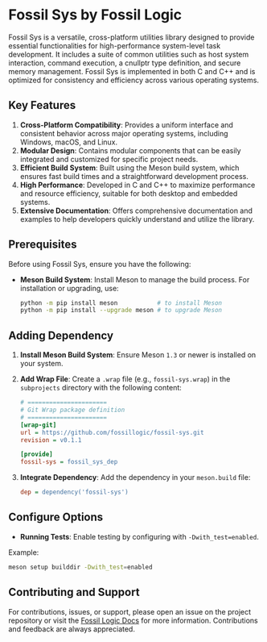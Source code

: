 # **Fossil Sys by Fossil Logic**

Fossil Sys is a versatile, cross-platform utilities library designed to provide essential functionalities for high-performance system-level task development. It includes a suite of common utilities such as host system interaction, command execution, a cnullptr type definition, and secure memory management. Fossil Sys is implemented in both C and C++ and is optimized for consistency and efficiency across various operating systems.

## Key Features

1. **Cross-Platform Compatibility**: Provides a uniform interface and consistent behavior across major operating systems, including Windows, macOS, and Linux.
2. **Modular Design**: Contains modular components that can be easily integrated and customized for specific project needs.
3. **Efficient Build System**: Built using the Meson build system, which ensures fast build times and a straightforward development process.
4. **High Performance**: Developed in C and C++ to maximize performance and resource efficiency, suitable for both desktop and embedded systems.
5. **Extensive Documentation**: Offers comprehensive documentation and examples to help developers quickly understand and utilize the library.

## Prerequisites

Before using Fossil Sys, ensure you have the following:

- **Meson Build System**: Install Meson to manage the build process. For installation or upgrading, use:

    ```sh
    python -m pip install meson           # to install Meson
    python -m pip install --upgrade meson # to upgrade Meson
    ```

## Adding Dependency

1. **Install Meson Build System**: Ensure Meson `1.3` or newer is installed on your system.

2. **Add Wrap File**: Create a `.wrap` file (e.g., `fossil-sys.wrap`) in the `subprojects` directory with the following content:

     ```ini
     # ======================
     # Git Wrap package definition
     # ======================
     [wrap-git]
     url = https://github.com/fossillogic/fossil-sys.git
     revision = v0.1.1

     [provide]
     fossil-sys = fossil_sys_dep
     ```

3. **Integrate Dependency**: Add the dependency in your `meson.build` file:

     ```ini
     dep = dependency('fossil-sys')
     ```

## Configure Options

- **Running Tests**: Enable testing by configuring with `-Dwith_test=enabled`.

Example:

```sh
meson setup builddir -Dwith_test=enabled
```

## Contributing and Support

For contributions, issues, or support, please open an issue on the project repository or visit the [Fossil Logic Docs](https://fossillogic.com/docs) for more information. Contributions and feedback are always appreciated.
